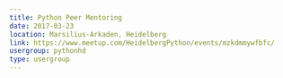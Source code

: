 ```yaml
---
title: Python Peer Mentoring
date: 2017-03-23
location: Marsilius-Arkaden, Heidelberg
link: https://www.meetup.com/HeidelbergPython/events/mzkdmmywfbfc/
usergroup: pythonhd
type: usergroup
---
```

